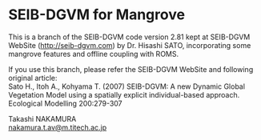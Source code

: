# SEIB-DGVM for Mangrove

This is a branch of the SEIB-DGVM code version 2.81 kept at SEIB-DGVM WebSite (<http://seib-dgvm.com>) by Dr. Hisashi SATO, incorporating some mangrove features and offline coupling with ROMS.

If you use this branch, please refer the SEIB-DGVM WebSite and following original article:  
Sato H., Itoh A., Kohyama T. (2007) SEIB-DGVM: A new Dynamic Global Vegetation Model using a spatially explicit individual-based approach. Ecological Modelling 200:279-307

Takashi NAKAMURA  
<nakamura.t.av@m.titech.ac.jp>
